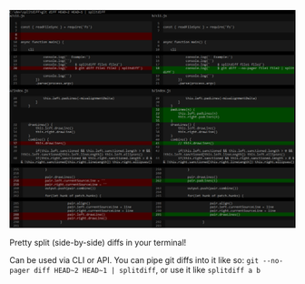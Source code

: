 ![splitdiff](splitdiff.png)

Pretty split (side-by-side) diffs in your terminal!

Can be used via CLI or API.  You can pipe git diffs into it like so: `git --no-pager diff HEAD~2 HEAD~1 | splitdiff`, or use it like `splitdiff a b`